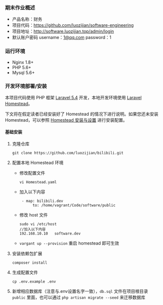 ### 期末作业概述

+ 产品名称：财务
+ 项目代码：https://github.com/luozijian/software-engineering
+ 项目地址：http://software.luozijian.top/admin/login
+ 默认账户密码 username：1@qq.com  password：1

### 运行环境

- Nginx 1.8+
- PHP 5.6+
- Mysql 5.6+

### 开发环境部署/安装

本项目代码使用 PHP 框架 [Laravel 5.4](http://laravel-china.org/docs/5.4/) 开发，本地开发环境使用 [Laravel Homestead](http://laravel-china.org/docs/5.4/homestead)。

下文将在假定读者已经安装好了 Homestead 的情况下进行说明。如果您还未安装 Homestead，可以参照 [Homestead 安装与设置](http://laravel-china.org/docs/5.4/homestead#installation-and-setup) 进行安装配置。

#### 基础安装

1. 克隆仓库

   ```
   git clone https://github.com/luozijian/bilibili.git
   ```


2. 配置本地 Homestead 环境

   + 修改配置文件

     ```
     vi Homestead.yaml
     ```

   + 加入以下内容

     ```
      - map: bilibili.dev
           to: /home/vagrant/Code/software/public
     ```

   + 修改 host 文件

     ````
     sudo vi /etc/host
     //加入以下内容
     192.168.10.10   software.dev
     ````

   + `vargant up --provision` 重启 homestead 即可生效

3. 安装依赖包扩展

   ```
   composer install
   ```

4. 生成配置文件

   ```
   cp .env.example .env
   ```

5. 新增相应数据库（注意与.env设置名字一致），`db.sql` 文件在项目根目录 `public` 里面，也可以通过 `php artisan migrate --seed` 来迁移数据库

